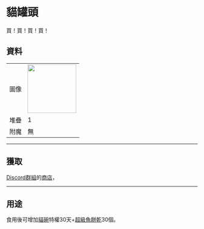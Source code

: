# 貓罐頭
買！買！買！買！

## 資料
<table>
    <tr><td align="end">圖像</td><td><img src="https://i.imgur.com/wxw402A.png" width="128"/></td></tr>
    <tr><td align="end">堆疊</td><td>1</td></tr>
    <tr><td align="end">附魔</td><td>無</td></tr>
</table>

---

## 獲取
[Discord群組](../feature/discord_server.md)的[商店](https://discord.com/channels/799977829805981716/1048223592342622289)，

---

## 用途
食用後可增加[貓碗](../feature/cat_bowl.md)特權30天+[超級魚餅乾](super_fish_cracker.md)30個。